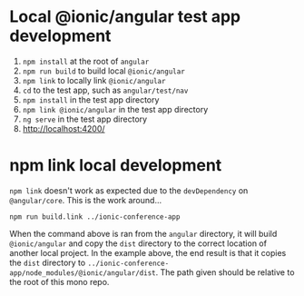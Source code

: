 # Local @ionic/angular test app development

1. `npm install` at the root of `angular`
2. `npm run build` to build local `@ionic/angular`
3. `npm link` to locally link `@ionic/angular`
4. `cd` to the test app, such as `angular/test/nav`
5. `npm install` in the test app directory
6. `npm link @ionic/angular` in the test app directory
7. `ng serve` in the test app directory
8. [http://localhost:4200/](http://localhost:4200/)


# npm link local development

`npm link` doesn't work as expected due to the `devDependency` on `@angular/core`. This is the work around...

    npm run build.link ../ionic-conference-app

When the command above is ran from the `angular` directory, it will build `@ionic/angular` and copy the `dist` directory to the correct location of another local project. In the example above, the end result is that it copies the `dist` directory to `../ionic-conference-app/node_modules/@ionic/angular/dist`. The path given should be relative to the root of this mono repo.
